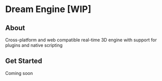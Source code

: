 # Dream Engine [WIP]

## About

Cross-platform and web compatible real-time 3D engine with support for plugins and native scripting

## Get Started

Coming soon